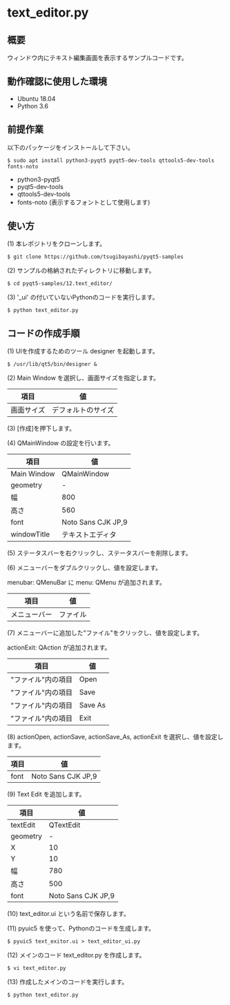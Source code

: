 # text\_editor.py

## 概要

ウィンドウ内にテキスト編集画面を表示するサンプルコードです。

## 動作確認に使用した環境

- Ubuntu 18.04
- Python 3.6

## 前提作業

以下のパッケージをインストールして下さい。

    $ sudo apt install python3-pyqt5 pyqt5-dev-tools qttools5-dev-tools fonts-noto

* python3-pyqt5
* pyqt5-dev-tools
* qttools5-dev-tools
* fonts-noto (表示するフォントとして使用します)

## 使い方

(1) 本レポジトリをクローンします。

    $ git clone https://github.com/tsugibayashi/pyqt5-samples

(2) サンプルの格納されたディレクトリに移動します。

    $ cd pyqt5-samples/12.text_editor/

(3) '\_ui' の付いていないPythonのコードを実行します。

    $ python text_editor.py

## コードの作成手順

(1) UIを作成するためのツール designer を起動します。

    $ /usr/lib/qt5/bin/designer &

(2) Main Window を選択し、画面サイズを指定します。

| 項目 | 値 |
----|----
| 画面サイズ | デフォルトのサイズ |

(3) [作成]を押下します。

(4) QMainWindow の設定を行います。

| 項目 | 値 |
----|----
| Main Window | QMainWindow |
| geometry | - |
| 幅 | 800 |
| 高さ | 560 |
| font | Noto Sans CJK JP,9 |
| windowTitle | テキストエディタ |

(5) ステータスバーを右クリックし、ステータスバーを削除します。

(6) メニューバーをダブルクリックし、値を設定します。

menubar: QMenuBar に menu: QMenu が追加されます。

| 項目 | 値 |
----|----
| メニューバー | ファイル |

(7) メニューバーに追加した"ファイル"をクリックし、値を設定します。

actionExit: QAction が追加されます。

| 項目 | 値 |
----|----
| "ファイル"内の項目 | Open |
| "ファイル"内の項目 | Save |
| "ファイル"内の項目 | Save As |
| "ファイル"内の項目 | Exit |

(8) actionOpen, actionSave, actionSave\_As, actionExit を選択し、値を設定します。

| 項目 | 値 |
----|----
| font | Noto Sans CJK JP,9 |

(9) Text Edit を追加します。

| 項目 | 値 |
----|----
| textEdit | QTextEdit |
| geometry | - |
| X | 10 |
| Y | 10 |
| 幅 | 780 |
| 高さ | 500 |
| font | Noto Sans CJK JP,9 |

(10) text\_editor.ui という名前で保存します。

(11) pyuic5 を使って、Pythonのコードを生成します。

    $ pyuic5 text_exitor.ui > text_editor_ui.py

(12) メインのコード text\_editor.py を作成します。

    $ vi text_editor.py

(13) 作成したメインのコードを実行します。

    $ python text_editor.py


